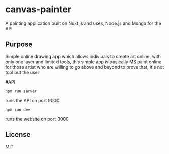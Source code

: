 # canvas-painter
 
A painting application built on Nuxt.js and uses, Node.js and Mongo for the API


## Purpose
Simple online drawing app which allows indiviuals to create art online, with only one layer and limited tools, this simple app is basically MS paint online for those artist who are willing to go above and beyond to prove that, it's not tool but the user

#API
```
npm run server 
```
runs the API on port 9000

```
npm run dev 

```
runs the website on port 3000 

## License 

MIT

